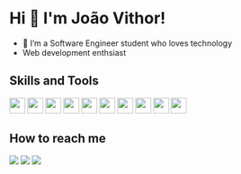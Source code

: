 # Hi 🤚 I'm João Vithor! 

- 🔭 I’m a Software Engineer student who loves technology
- Web development enthsiast 

## Skills and Tools
<img width="28" height="28" src="https://cdn.jsdelivr.net/gh/devicons/devicon@latest/icons/html5/html5-original.svg" /> <img width="28" height="28" src="https://cdn.jsdelivr.net/gh/devicons/devicon@latest/icons/css3/css3-original.svg" /> <img width="28" height="28" src="https://cdn.jsdelivr.net/gh/devicons/devicon@latest/icons/javascript/javascript-plain.svg" /> <img width="28" height="28" src="https://cdn.jsdelivr.net/gh/devicons/devicon@latest/icons/react/react-original-wordmark.svg" />  <img width="28" height="28" src="https://cdn.jsdelivr.net/gh/devicons/devicon@latest/icons/nodejs/nodejs-original.svg" /> <img width="28" height="28" src="https://cdn.jsdelivr.net/gh/devicons/devicon@latest/icons/mysql/mysql-original.svg" /> <img width="28" height="28" src="https://cdn.jsdelivr.net/gh/devicons/devicon@latest/icons/mongodb/mongodb-original.svg" /> <img width="28" height="28" src="https://cdn.jsdelivr.net/gh/devicons/devicon@latest/icons/python/python-original.svg"/> <img width="28" height="28" src="https://cdn.jsdelivr.net/gh/devicons/devicon@latest/icons/linux/linux-original.svg" /> <img width="28" height="28" src="https://cdn.jsdelivr.net/gh/devicons/devicon@latest/icons/git/git-original.svg" />


## How to reach me
<a href = "mailto:joaovithormg@gmail.com"><img loading="lazy" src="https://img.shields.io/badge/Gmail-D14836?style=for-the-badge&logo=gmail&logoColor=white" target="_blank"></a> <a href="https://www.linkedin.com/in/jo%C3%A3o-vithor-moraes-b763872b3/" target="_blank"><img loading="lazy" src="https://img.shields.io/badge/-LinkedIn-%230077B5?style=for-the-badge&logo=linkedin&logoColor=white" target="_blank"></a> <a href="https://www.instagram.com/joaovithormoraes_/" target="_blank"><img loading="lazy" src="https://img.shields.io/badge/-Instagram-%23E4405F?style=for-the-badge&logo=instagram&logoColor=white" target="_blank"></a>






          
          
          
          
        

